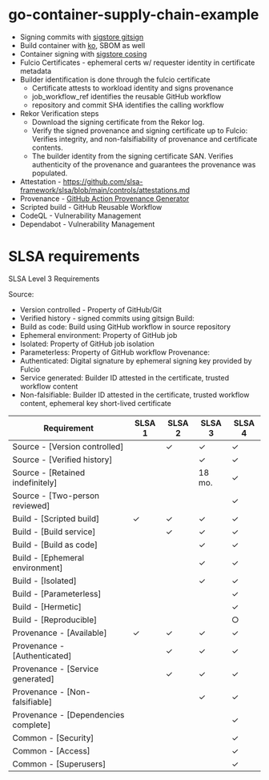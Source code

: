 # go-container-supply-chain-example

- Signing commits with [sigstore gitsign](https://github.com/sigstore/gitsign)
- Build container with [ko](https://github.com/google/ko), SBOM as well
- Container signing with [sigstore cosing](https://github.com/sigstore/cosign)
- Fulcio Certificates - ephemeral certs w/ requester identity in certificate metadata
- Builder identification is done through the fulcio certificate
  - Certificate attests to workload identity and signs provenance
  - job_workflow_ref identifies the reusable GitHub workflow
  - repository and commit SHA identifies the calling workflow
- Rekor Verification steps
  - Download the signing certificate from the Rekor log.
  - Verify the signed provenance and signing certificate up to Fulcio: Verifies integrity, and non-falsifiability of provenance and certificate contents.
  - The builder identity from the signing certificate SAN. Verifies authenticity of the provenance and guarantees the provenance was populated.
- Attestation - https://github.com/slsa-framework/slsa/blob/main/controls/attestations.md
- Provenance - [GitHub Action Provenance Generator](https://github.com/marketplace/actions/slsa-build-provenance-action-demo)
- Scripted build - GitHub Reusable Workflow 
- CodeQL - Vulnerability Management 
- Dependabot - Vulnerability Management

# SLSA requirements

SLSA Level 3 Requirements

Source:
- Version controlled - Property of GitHub/Git
- Verified history - signed commits using gitsign
Build:
- Build as code: Build using GitHub workflow in source repository
- Ephemeral environment: Property of GitHub job
- Isolated: Property of GitHub job isolation
- Parameterless: Property of GitHub workflow 
Provenance:
- Authenticated: Digital signature by ephemeral signing key provided by Fulcio
- Service generated: Builder ID attested in the certificate, trusted workflow content
- Non-falsifiable: Builder ID attested in the certificate, trusted workflow content, ephemeral key short-lived certificate


| Requirement                          | SLSA 1 | SLSA 2 | SLSA 3 | SLSA 4 |
|--------------------------------------|--------|--------|--------|--------|
| Source - [Version controlled]        |        | ✓      | ✓      | ✓      |
| Source - [Verified history]          |        |        | ✓      | ✓      |
| Source - [Retained indefinitely]     |        |        | 18 mo. | ✓      |
| Source - [Two-person reviewed]       |        |        |        | ✓      |
| Build - [Scripted build]             | ✓      | ✓      | ✓      | ✓      |
| Build - [Build service]              |        | ✓      | ✓      | ✓      |
| Build - [Build as code]              |        |        | ✓      | ✓      |
| Build - [Ephemeral environment]      |        |        | ✓      | ✓      |
| Build - [Isolated]                   |        |        | ✓      | ✓      |
| Build - [Parameterless]              |        |        |        | ✓      |
| Build - [Hermetic]                   |        |        |        | ✓      |
| Build - [Reproducible]               |        |        |        | ○      |
| Provenance - [Available]             | ✓      | ✓      | ✓      | ✓      |
| Provenance - [Authenticated]         |        | ✓      | ✓      | ✓      |
| Provenance - [Service generated]     |        | ✓      | ✓      | ✓      |
| Provenance - [Non-falsifiable]       |        |        | ✓      | ✓      |
| Provenance - [Dependencies complete] |        |        |        | ✓      |
| Common - [Security]                  |        |        |        | ✓      |
| Common - [Access]                    |        |        |        | ✓      |
| Common - [Superusers]                |        |        |        | ✓      |

  
